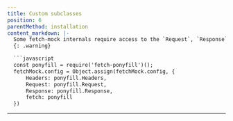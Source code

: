 ```yaml
---
title: Custom subclasses
position: 6
parentMethod: installation
content_markdown: |-
  Some fetch-mock internals require access to the `Request`, `Response` and `Headers` constructors provided by your chosen `fetch` implementation. These should be set on the `fetchMock.config` object
  {: .warning}

  ```javascript
  const ponyfill = require('fetch-ponyfill')();
  fetchMock.config = Object.assign(fetchMock.config, {
      Headers: ponyfill.Headers,
      Request: ponyfill.Request,
      Response: ponyfill.Response,
      fetch: ponyfill
  })
  ```
---
```

